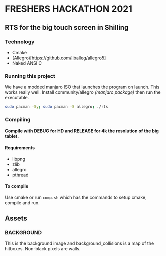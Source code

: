 # FRESHERS HACKATHON 2021
## RTS for the big touch screen in Shilling
### Technology
 - Cmake
 - (Allegro)[https://github.com/liballeg/allegro5]
 - Naked ANSI C

### Running this project
We have a modded manjaro ISO that launches the program on launch. This works really well.
Install community/allegro *(manjaro package)* then run the executable.

```bash
sudo pacman -Sy; sudo pacman -S allegro; ./rts
```

### Compiling
**Compile with DEBUG for HD and RELEASE for 4k the resolution of the big tablet.**

#### Requirements
 - libpng
 - zlib
 - allegro
 - pthread

#### To compile
Use cmake or run `comp.sh` which has the commands to setup cmake, compile and run.

## Assets
### BACKGROUND
This is the background image and background_collisions is a map of the hitboxes. Non-black pixels are walls.
